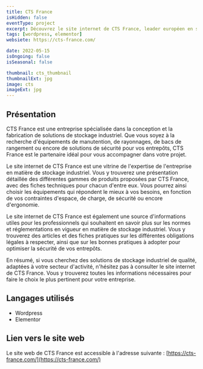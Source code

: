 ```yaml
---
title: CTS France
isHidden: false
eventType: project
excerpt: Découvrez le site internet de CTS France, leader européen en solutions de stockage industriel, pour des solutions de qualité, adaptées à tous les secteurs d'activité.
tags: [wordpress, elementor]
websiete: https://cts-france.com/

date: 2022-05-15
isOngoing: false
isSeasonal: false

thumbnail: cts_thumbnail
thumbnailExt: jpg
image: cts
imageExt: jpg
---
```


## Présentation

CTS France est une entreprise spécialisée dans la conception et la fabrication de solutions de stockage industriel. Que vous soyez à la recherche d'équipements de manutention, de rayonnages, de bacs de rangement ou encore de solutions de sécurité pour vos entrepôts, CTS France est le partenaire idéal pour vous accompagner dans votre projet.

Le site internet de CTS France est une vitrine de l'expertise de l'entreprise en matière de stockage industriel. Vous y trouverez une présentation détaillée des différentes gammes de produits proposées par CTS France, avec des fiches techniques pour chacun d'entre eux. Vous pourrez ainsi choisir les équipements qui répondent le mieux à vos besoins, en fonction de vos contraintes d'espace, de charge, de sécurité ou encore d'ergonomie.

Le site internet de CTS France est également une source d'informations utiles pour les professionnels qui souhaitent en savoir plus sur les normes et réglementations en vigueur en matière de stockage industriel. Vous y trouverez des articles et des fiches pratiques sur les différentes obligations légales à respecter, ainsi que sur les bonnes pratiques à adopter pour optimiser la sécurité de vos entrepôts.

En résumé, si vous cherchez des solutions de stockage industriel de qualité, adaptées à votre secteur d'activité, n'hésitez pas à consulter le site internet de CTS France. Vous y trouverez toutes les informations nécessaires pour faire le choix le plus pertinent pour votre entreprise.

## Langages utilisés

- Wordpress
- Elementor

## Lien vers le site web

Le site web de CTS France est accessible à l'adresse suivante : [https://cts-france.com/](https://cts-france.com/)
